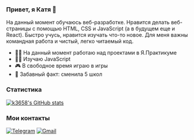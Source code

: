 ### Привет, я Катя 👋
На данный момент обучаюсь веб-разработке. Нравится делать веб-страницы с помощью HTML, CSS и JavaScript (а в будущем еще и React). 
Быстро учусь, нравится изучать что-то новое. Для меня важны командная работа и чистый, легко читаемый код.

- 👩‍💻 На данный момент работаю над проектами в Я.Практикуме
- 😵‍💫 Изучаю JavaScript
- 🎮 В свободное время играю в игры
- 🏫 Забавный факт: сменила 5 школ

### Статистика
[![k3658's GitHub stats](https://github-readme-stats.vercel.app/api?username=k3658)](https://github.com/k3658/github-readme-stats)

### Мои контакты
[![Telegram](https://img.shields.io/badge/Telegram-2CA5E0?style=for-the-badge&logo=telegram&logoColor=white)](https://t.me/k3658)
<a href="mailto:lk36kk@gmail.com">![Gmail](https://img.shields.io/badge/Gmail-D14836?style=for-the-badge&logo=gmail&logoColor=white)</a>
